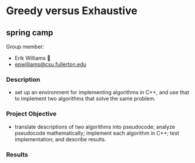 # Greedy versus Exhaustive

## spring camp

Group member:

- Erik Williams :gorilla:
- epwilliams@csu.fullerton.edu

### Description

- set up an environment for implementing algorithms in C++, and use that to implement two algorithms that solve the same problem.

### Project Objective

- translate descriptions of two algorithms into pseudocode; analyze pseudocode mathematically; implement each algorithm in C++; test
  implementation; and describe results.

### Results

